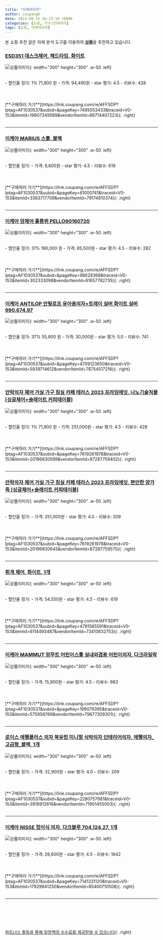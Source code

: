```yaml
---
title: "이케아의자"
author: coupang6
date: 2023-08-31 16:23:19 +0800
categories: [쇼핑, 가구/인테리어]
tags: [쇼핑, 이케아의자]
---
```


본 쇼핑 추천 글은 자체 분석 도구를 이용하여 [**상품**](https://link.coupang.com/a/bao1ui)을 추천하고 있습니다.

### [ESD351 데스크체어, 헤드타입, 화이트](https://link.coupang.com/re/AFFSDP?lptag=AF1030537&subid=&pageKey=7495053433&traceid=V0-153&itemId=19607349589&vendorItemId=86714407223)

![상품이미지](https://thumbnail8.coupangcdn.com/thumbnails/remote/230x230ex/image/vendor_inventory/97b7/352c34a59fc4d7a5cb6b5c255c838176640c8d3f44b6e472105ceb2edef5.jpg){: width="300" height="300" .w-50 .left}


<br>
- 할인율 정가: 1%  71,800   원
- 가격: 94,490원
- star 평가: 4.5
- 리뷰수: 428
<br>
<br>
<br>
<br>
[**구매하러 가기**](https://link.coupang.com/re/AFFSDP?lptag=AF1030537&subid=&pageKey=7495053433&traceid=V0-153&itemId=19607349589&vendorItemId=86714407223){: .right}
<br>
<br>

---

### [이케아 MARIUS 스툴, 블랙](https://link.coupang.com/re/AFFSDP?lptag=AF1030537&subid=&pageKey=61000741&traceid=V0-153&itemId=3363717709&vendorItemId=79174610374)

![상품이미지](https://thumbnail6.coupangcdn.com/thumbnails/remote/230x230ex/image/vendor_inventory/1dfc/e1806f334489198add117dccf5f70b52e516654e95749a8b0facbb5bbfeb.jpg){: width="300" height="300" .w-50 .left}


<br>
- 할인율 정가: 
- 가격: 8,600원
- star 평가: 4.5
- 리뷰수: 619
<br>
<br>
<br>
<br>
[**구매하러 가기**](https://link.coupang.com/re/AFFSDP?lptag=AF1030537&subid=&pageKey=61000741&traceid=V0-153&itemId=3363717709&vendorItemId=79174610374){: .right}
<br>
<br>

---

### [이케아 암체어 홀름뷔 PELLO90160720](https://link.coupang.com/re/AFFSDP?lptag=AF1030537&subid=&pageKey=98628368&traceid=V0-153&itemId=302333098&vendorItemId=81657782735)

![상품이미지](https://thumbnail8.coupangcdn.com/thumbnails/remote/230x230ex/image/vendor_inventory/1b95/97970063c8daaf255e968896a69f390dbbb7e45086008b9ae659b2511df0.jpg){: width="300" height="300" .w-50 .left}


<br>
- 할인율 정가: 31%  190,000   원
- 가격: 85,500원
- star 평가: 4.5
- 리뷰수: 282
<br>
<br>
<br>
<br>
[**구매하러 가기**](https://link.coupang.com/re/AFFSDP?lptag=AF1030537&subid=&pageKey=98628368&traceid=V0-153&itemId=302333098&vendorItemId=81657782735){: .right}
<br>
<br>

---

### [이케아 ANTILOP 안틸로프 유아용의자+트레이 실버 화이트 실버 990.674.97](https://link.coupang.com/re/AFFSDP?lptag=AF1030537&subid=&pageKey=4709123650&traceid=V0-153&itemId=5939714612&vendorItemId=78754517216)

![상품이미지](https://thumbnail10.coupangcdn.com/thumbnails/remote/230x230ex/image/vendor_inventory/a4a6/258eb27147914c32d88ee7da5c468063c9e6cd2d49e749f8b6787a8f95fb.jpg){: width="300" height="300" .w-50 .left}


<br>
- 할인율 정가: 37%  55,900   원
- 가격: 30,000원
- star 평가: 5.0
- 리뷰수: 741
<br>
<br>
<br>
<br>
[**구매하러 가기**](https://link.coupang.com/re/AFFSDP?lptag=AF1030537&subid=&pageKey=4709123650&traceid=V0-153&itemId=5939714612&vendorItemId=78754517216){: .right}
<br>
<br>

---

### [안락의자 체어 거실 가구 침실 카페 테라스 2023 프라임에잇, 나노기술직물[싱글체어+슬레이트 커피테이블]](https://link.coupang.com/re/AFFSDP?lptag=AF1030537&subid=&pageKey=7619261978&traceid=V0-153&itemId=20196830599&vendorItemId=87287759402)

![상품이미지](https://thumbnail9.coupangcdn.com/thumbnails/remote/230x230ex/image/vendor_inventory/20e8/0a5492a99e060ee959539e4edca3deb6345998fa5a294d1004b89f98a9eb.png){: width="300" height="300" .w-50 .left}


<br>
- 할인율 정가: 1%  71,800   원
- 가격: 251,000원
- star 평가: 4.5
- 리뷰수: 428
<br>
<br>
<br>
<br>
[**구매하러 가기**](https://link.coupang.com/re/AFFSDP?lptag=AF1030537&subid=&pageKey=7619261978&traceid=V0-153&itemId=20196830599&vendorItemId=87287759402){: .right}
<br>
<br>

---

### [안락의자 체어 거실 가구 침실 카페 테라스 2023 프라임에잇, 편안한 양가죽 [싱글체어+슬레이트 커피테이블]](https://link.coupang.com/re/AFFSDP?lptag=AF1030537&subid=&pageKey=7619261978&traceid=V0-153&itemId=20196830645&vendorItemId=87287759575)

![상품이미지](https://thumbnail6.coupangcdn.com/thumbnails/remote/230x230ex/image/vendor_inventory/f79c/9a4616ce97eada517a37afca3bfad0e7ff08b0031251bcaed2e5c87ea653.png){: width="300" height="300" .w-50 .left}


<br>
- 할인율 정가: 
- 가격: 251,000원
- star 평가: 4.0
- 리뷰수: 209
<br>
<br>
<br>
<br>
[**구매하러 가기**](https://link.coupang.com/re/AFFSDP?lptag=AF1030537&subid=&pageKey=7619261978&traceid=V0-153&itemId=20196830645&vendorItemId=87287759575){: .right}
<br>
<br>

---

### [휘게 체어, 화이트, 1개](https://link.coupang.com/re/AFFSDP?lptag=AF1030537&subid=&pageKey=4781585591&traceid=V0-153&itemId=6114493487&vendorItemId=73410832753)

![상품이미지](https://thumbnail10.coupangcdn.com/thumbnails/remote/230x230ex/image/retail/images/2021/01/12/10/6/0e5f6c24-1269-4406-8656-d3ddf592de56.jpg){: width="300" height="300" .w-50 .left}


<br>
- 할인율 정가: 
- 가격: 54,550원
- star 평가: 4.5
- 리뷰수: 619
<br>
<br>
<br>
<br>
[**구매하러 가기**](https://link.coupang.com/re/AFFSDP?lptag=AF1030537&subid=&pageKey=4781585591&traceid=V0-153&itemId=6114493487&vendorItemId=73410832753){: .right}
<br>
<br>

---

### [이케아 MAMMUT 맘무트 어린이스툴 실내외겸용 어린이의자, 다크라일락](https://link.coupang.com/re/AFFSDP?lptag=AF1030537&subid=&pageKey=199079395&traceid=V0-153&itemId=575958769&vendorItemId=79677309301)

![상품이미지](https://thumbnail9.coupangcdn.com/thumbnails/remote/230x230ex/image/vendor_inventory/63d9/c9561de88c339f0c58def7b29596731984d26e69aa94737099c6d402c166.jpeg){: width="300" height="300" .w-50 .left}


<br>
- 할인율 정가: 
- 가격: 15,900원
- star 평가: 4.5
- 리뷰수: 983
<br>
<br>
<br>
<br>
[**구매하러 가기**](https://link.coupang.com/re/AFFSDP?lptag=AF1030537&subid=&pageKey=199079395&traceid=V0-153&itemId=575958769&vendorItemId=79677309301){: .right}
<br>
<br>

---

### [로이스 에펠플러스 의자 북유럽 미니멀 식탁의자 인테리어의자, 에펠의자_고급형_블랙, 1개](https://link.coupang.com/re/AFFSDP?lptag=AF1030537&subid=&pageKey=2280757981&traceid=V0-153&itemId=3916912616&vendorItemId=71901455003)

![상품이미지](https://thumbnail10.coupangcdn.com/thumbnails/remote/230x230ex/image/vendor_inventory/a681/12fa71cefe941b9ecdecaa6fee8e220866bbb2c30694e05834c59b45ef5d.jpg){: width="300" height="300" .w-50 .left}


<br>
- 할인율 정가: 
- 가격: 32,900원
- star 평가: 4.0
- 리뷰수: 209
<br>
<br>
<br>
<br>
[**구매하러 가기**](https://link.coupang.com/re/AFFSDP?lptag=AF1030537&subid=&pageKey=2280757981&traceid=V0-153&itemId=3916912616&vendorItemId=71901455003){: .right}
<br>
<br>

---

### [이케아 NISSE 접이식 의자, 다크블루 704.124.27, 1개](https://link.coupang.com/re/AFFSDP?lptag=AF1030537&subid=&pageKey=7141331120&traceid=V0-153&itemId=17929841250&vendorItemId=85400710508)

![상품이미지](https://thumbnail8.coupangcdn.com/thumbnails/remote/230x230ex/image/vendor_inventory/a260/7685069372e8e68854193ba54119df1d952f9199f181cd6f5c49a59c1225.jpg){: width="300" height="300" .w-50 .left}


<br>
- 할인율 정가: 
- 가격: 26,600원
- star 평가: 4.5
- 리뷰수: 1642
<br>
<br>
<br>
<br>
[**구매하러 가기**](https://link.coupang.com/re/AFFSDP?lptag=AF1030537&subid=&pageKey=7141331120&traceid=V0-153&itemId=17929841250&vendorItemId=85400710508){: .right}
<br>
<br>

---
<br><br><br><br><br> [파트너스 활동을 통해 일정액의 수수료를 제공받을 수 있습니다](https://link.coupang.com/a/bao1ui){: .right}